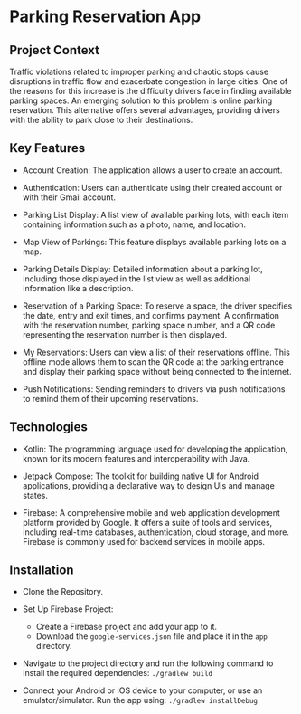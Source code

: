 # Parking Reservation App 

## Project Context

Traffic violations related to improper parking and chaotic stops cause disruptions in traffic flow and exacerbate congestion in large cities. One of the reasons for this increase is the difficulty drivers face in finding available parking spaces. An emerging solution to this problem is online parking reservation. This alternative offers several advantages, providing drivers with the ability to park close to their destinations.

## Key Features

- Account Creation: The application allows a user to create an account.

- Authentication: Users can authenticate using their created account or with their Gmail account.

- Parking List Display: A list view of available parking lots, with each item containing information such as a photo, name, and location.

- Map View of Parkings: This feature displays available parking lots on a map.

- Parking Details Display: Detailed information about a parking lot, including those displayed in the list view as well as additional information like a description.

- Reservation of a Parking Space: To reserve a space, the driver specifies the date, entry and exit times, and confirms payment. A confirmation with the reservation number, parking space number, and a QR code representing the reservation number is then displayed.

- My Reservations: Users can view a list of their reservations offline. This offline mode allows them to scan the QR code at the parking entrance and display their parking space without being connected to the internet.

- Push Notifications: Sending reminders to drivers via push notifications to remind them of their upcoming reservations.

## Technologies

- Kotlin: The programming language used for developing the application, known for its modern features and interoperability with Java.

- Jetpack Compose: The toolkit for building native UI for Android applications, providing a declarative way to design UIs and manage states.

- Firebase: A comprehensive mobile and web application development platform provided by Google. It offers a suite of tools and services, including real-time databases, authentication, cloud storage, and more. Firebase is commonly used for backend services in mobile apps.

## Installation

- Clone the Repository.

- Set Up Firebase Project:
    - Create a Firebase project and add your app to it.
    - Download the `google-services.json` file and place it in the `app` directory.
  
- Navigate to the project directory and run the following command to install the required dependencies: `./gradlew build`

- Connect your Android or iOS device to your computer, or use an emulator/simulator. Run the app using: `./gradlew installDebug`
